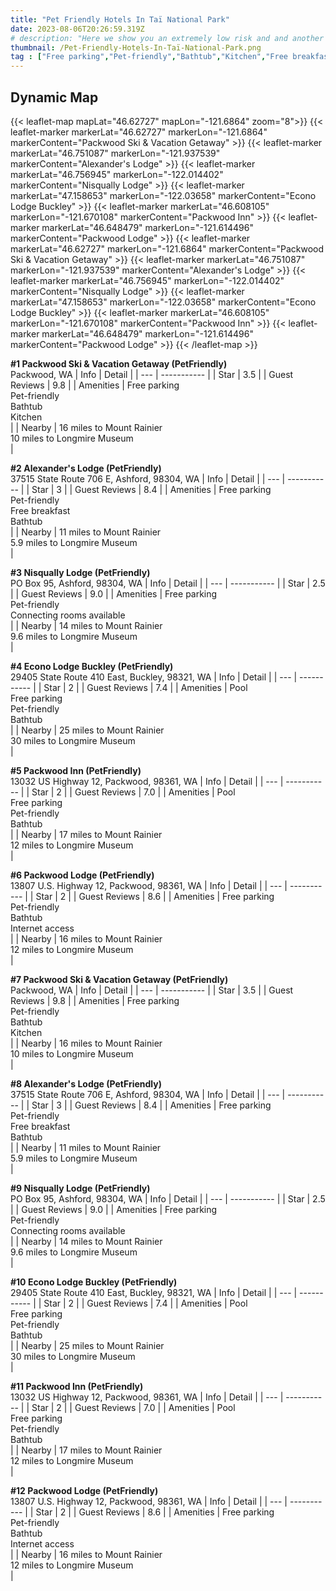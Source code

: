 ```yaml
---
title: "Pet Friendly Hotels In Taï National Park"
date: 2023-08-06T20:26:59.319Z
# description: "Here we show you an extremely low risk and and another medium risk approach to earn passive income "
thumbnail: /Pet-Friendly-Hotels-In-Taï-National-Park.png
tag : ["Free parking","Pet-friendly","Bathtub","Kitchen","Free breakfast","Connecting rooms available","Pool","Internet access"]
---
```


## Dynamic Map
{{< leaflet-map  mapLat="46.62727" mapLon="-121.6864" zoom="8">}}
    {{< leaflet-marker markerLat="46.62727" markerLon="-121.6864" markerContent="Packwood Ski & Vacation Getaway" >}}
    {{< leaflet-marker markerLat="46.751087" markerLon="-121.937539" markerContent="Alexander's Lodge" >}}
    {{< leaflet-marker markerLat="46.756945" markerLon="-122.014402" markerContent="Nisqually Lodge" >}}
    {{< leaflet-marker markerLat="47.158653" markerLon="-122.03658" markerContent="Econo Lodge Buckley" >}}
    {{< leaflet-marker markerLat="46.608105" markerLon="-121.670108" markerContent="Packwood Inn" >}}
    {{< leaflet-marker markerLat="46.648479" markerLon="-121.614496" markerContent="Packwood Lodge" >}}
    {{< leaflet-marker markerLat="46.62727" markerLon="-121.6864" markerContent="Packwood Ski & Vacation Getaway" >}}
    {{< leaflet-marker markerLat="46.751087" markerLon="-121.937539" markerContent="Alexander's Lodge" >}}
    {{< leaflet-marker markerLat="46.756945" markerLon="-122.014402" markerContent="Nisqually Lodge" >}}
    {{< leaflet-marker markerLat="47.158653" markerLon="-122.03658" markerContent="Econo Lodge Buckley" >}}
    {{< leaflet-marker markerLat="46.608105" markerLon="-121.670108" markerContent="Packwood Inn" >}}
    {{< leaflet-marker markerLat="46.648479" markerLon="-121.614496" markerContent="Packwood Lodge" >}}
{{< /leaflet-map >}}


**#1 Packwood Ski & Vacation Getaway (PetFriendly)**<br>Packwood, WA
| Info | Detail |
| --- | ----------- |
| Star | 3.5 |
| Guest Reviews | 9.8 |
| Amenities | Free parking<br>Pet-friendly<br>Bathtub<br>Kitchen<br> |
| Nearby | 16 miles to Mount Rainier<br>10 miles to Longmire Museum<br> |

**#2 Alexander's Lodge (PetFriendly)**<br>37515 State Route 706 E, Ashford, 98304, WA
| Info | Detail |
| --- | ----------- |
| Star | 3 |
| Guest Reviews | 8.4 |
| Amenities | Free parking<br>Pet-friendly<br>Free breakfast<br>Bathtub<br> |
| Nearby | 11 miles to Mount Rainier<br>5.9 miles to Longmire Museum<br> |

**#3 Nisqually Lodge (PetFriendly)**<br>PO Box 95, Ashford, 98304, WA
| Info | Detail |
| --- | ----------- |
| Star | 2.5 |
| Guest Reviews | 9.0 |
| Amenities | Free parking<br>Pet-friendly<br>Connecting rooms available<br> |
| Nearby | 14 miles to Mount Rainier<br>9.6 miles to Longmire Museum<br> |

**#4 Econo Lodge Buckley (PetFriendly)**<br>29405 State Route 410 East, Buckley, 98321, WA
| Info | Detail |
| --- | ----------- |
| Star | 2 |
| Guest Reviews | 7.4 |
| Amenities | Pool<br>Free parking<br>Pet-friendly<br>Bathtub<br> |
| Nearby | 25 miles to Mount Rainier<br>30 miles to Longmire Museum<br> |

**#5 Packwood Inn (PetFriendly)**<br>13032 US Highway 12, Packwood, 98361, WA
| Info | Detail |
| --- | ----------- |
| Star | 2 |
| Guest Reviews | 7.0 |
| Amenities | Pool<br>Free parking<br>Pet-friendly<br>Bathtub<br> |
| Nearby | 17 miles to Mount Rainier<br>12 miles to Longmire Museum<br> |

**#6 Packwood Lodge (PetFriendly)**<br>13807 U.S. Highway 12, Packwood, 98361, WA
| Info | Detail |
| --- | ----------- |
| Star | 2 |
| Guest Reviews | 8.6 |
| Amenities | Free parking<br>Pet-friendly<br>Bathtub<br>Internet access<br> |
| Nearby | 16 miles to Mount Rainier<br>12 miles to Longmire Museum<br> |

**#7 Packwood Ski & Vacation Getaway (PetFriendly)**<br>Packwood, WA
| Info | Detail |
| --- | ----------- |
| Star | 3.5 |
| Guest Reviews | 9.8 |
| Amenities | Free parking<br>Pet-friendly<br>Bathtub<br>Kitchen<br> |
| Nearby | 16 miles to Mount Rainier<br>10 miles to Longmire Museum<br> |

**#8 Alexander's Lodge (PetFriendly)**<br>37515 State Route 706 E, Ashford, 98304, WA
| Info | Detail |
| --- | ----------- |
| Star | 3 |
| Guest Reviews | 8.4 |
| Amenities | Free parking<br>Pet-friendly<br>Free breakfast<br>Bathtub<br> |
| Nearby | 11 miles to Mount Rainier<br>5.9 miles to Longmire Museum<br> |

**#9 Nisqually Lodge (PetFriendly)**<br>PO Box 95, Ashford, 98304, WA
| Info | Detail |
| --- | ----------- |
| Star | 2.5 |
| Guest Reviews | 9.0 |
| Amenities | Free parking<br>Pet-friendly<br>Connecting rooms available<br> |
| Nearby | 14 miles to Mount Rainier<br>9.6 miles to Longmire Museum<br> |

**#10 Econo Lodge Buckley (PetFriendly)**<br>29405 State Route 410 East, Buckley, 98321, WA
| Info | Detail |
| --- | ----------- |
| Star | 2 |
| Guest Reviews | 7.4 |
| Amenities | Pool<br>Free parking<br>Pet-friendly<br>Bathtub<br> |
| Nearby | 25 miles to Mount Rainier<br>30 miles to Longmire Museum<br> |

**#11 Packwood Inn (PetFriendly)**<br>13032 US Highway 12, Packwood, 98361, WA
| Info | Detail |
| --- | ----------- |
| Star | 2 |
| Guest Reviews | 7.0 |
| Amenities | Pool<br>Free parking<br>Pet-friendly<br>Bathtub<br> |
| Nearby | 17 miles to Mount Rainier<br>12 miles to Longmire Museum<br> |

**#12 Packwood Lodge (PetFriendly)**<br>13807 U.S. Highway 12, Packwood, 98361, WA
| Info | Detail |
| --- | ----------- |
| Star | 2 |
| Guest Reviews | 8.6 |
| Amenities | Free parking<br>Pet-friendly<br>Bathtub<br>Internet access<br> |
| Nearby | 16 miles to Mount Rainier<br>12 miles to Longmire Museum<br> |

